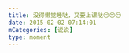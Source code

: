```yaml
---
title: 没得懒觉睡哒，又要上课哒😔😔😔
date: 2015-02-02 07:14:01
mCategories: [说说]
type: moment
---
```


<div id="pics-20150202071401"></div>

<script src="/lib/moment/pics.js"></script>
<script>
var data = [
    {"link": "2015-02-02_000000.jpeg", "type": "shuoshuo"}
];
picsRender(data, "pics-20150202071401");
</script>
